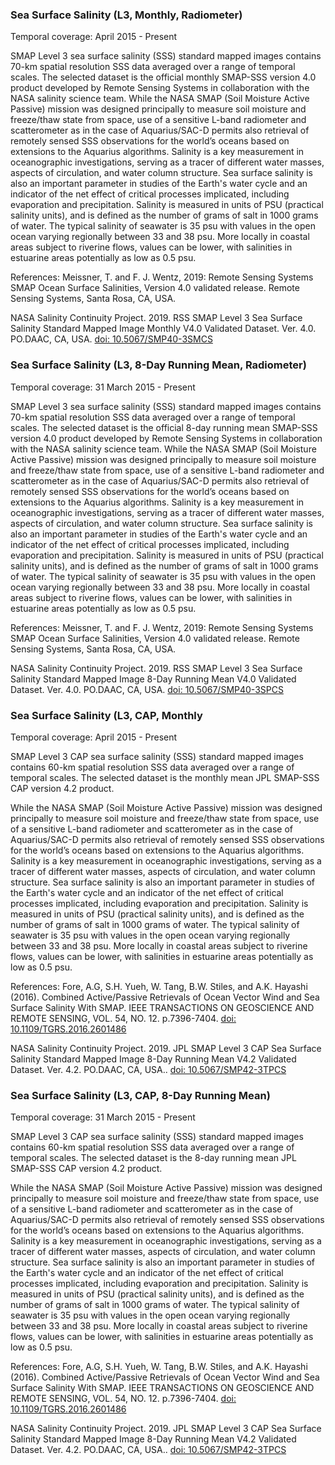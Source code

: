 ### Sea Surface Salinity (L3, Monthly, Radiometer)
Temporal coverage: April 2015 - Present

SMAP Level 3 sea surface salinity (SSS) standard mapped images contains 70-km spatial resolution SSS data averaged over a range of temporal scales. The selected dataset is the official monthly SMAP-SSS version 4.0 product developed by Remote Sensing Systems in collaboration with the NASA salinity science team.
While the NASA SMAP (Soil Moisture Active Passive) mission was designed principally to measure soil moisture and freeze/thaw state from space, use of a sensitive L-band radiometer and scatterometer as in the case of Aquarius/SAC-D permits also retrieval of remotely sensed SSS observations for the world’s oceans based on extensions to the Aquarius algorithms. Salinity is a key measurement in oceanographic investigations, serving as a tracer of different water masses, aspects of circulation, and water column structure. Sea surface salinity is also an important parameter in studies of the Earth's water cycle and an indicator of the net effect of critical processes implicated, including evaporation and precipitation. Salinity is measured in units of PSU (practical salinity units), and is defined as the number of grams of salt in 1000 grams of water. The typical salinity of seawater is 35 psu with values in the open ocean varying regionally between 33 and 38 psu. More locally in coastal areas subject to riverine flows, values can be lower, with salinities in estuarine areas potentially as low as 0.5 psu.

References:  Meissner, T. and F. J. Wentz, 2019: Remote Sensing Systems SMAP Ocean Surface Salinities, Version 4.0 validated release. Remote Sensing Systems, Santa Rosa, CA, USA.

NASA Salinity Continuity Project. 2019. RSS SMAP Level 3 Sea Surface Salinity Standard Mapped Image Monthly V4.0 Validated Dataset. Ver. 4.0. PO.DAAC, CA, USA. [doi: 10.5067/SMP40-3SMCS](https://doi.org/10.5067/SMP40-3SMCS)


### Sea Surface Salinity (L3, 8-Day Running Mean, Radiometer)
Temporal coverage: 31 March 2015 - Present

SMAP Level 3 sea surface salinity (SSS) standard mapped images contains 70-km spatial resolution SSS data averaged over a range of temporal scales. The selected dataset is the official 8-day running mean SMAP-SSS version 4.0 product developed by Remote Sensing Systems in collaboration with the NASA salinity science team.
While the NASA SMAP (Soil Moisture Active Passive) mission was designed principally to measure soil moisture and freeze/thaw state from space, use of a sensitive L-band radiometer and scatterometer as in the case of Aquarius/SAC-D permits also retrieval of remotely sensed SSS observations for the world’s oceans based on extensions to the Aquarius algorithms. Salinity is a key measurement in oceanographic investigations, serving as a tracer of different water masses, aspects of circulation, and water column structure. Sea surface salinity is also an important parameter in studies of the Earth's water cycle and an indicator of the net effect of critical processes implicated, including evaporation and precipitation. Salinity is measured in units of PSU (practical salinity units), and is defined as the number of grams of salt in 1000 grams of water. The typical salinity of seawater is 35 psu with values in the open ocean varying regionally between 33 and 38 psu. More locally in coastal areas subject to riverine flows, values can be lower, with salinities in estuarine areas potentially as low as 0.5 psu.

References:  Meissner, T. and F. J. Wentz, 2019: Remote Sensing Systems SMAP Ocean Surface Salinities, Version 4.0 validated release. Remote Sensing Systems, Santa Rosa, CA, USA.

NASA Salinity Continuity Project. 2019. RSS SMAP Level 3 Sea Surface Salinity Standard Mapped Image 8-Day Running Mean V4.0 Validated Dataset. Ver. 4.0. PO.DAAC, CA, USA. [doi: 10.5067/SMP40-3SPCS](https://doi.org/10.5067/SMP40-3SPCS)


### Sea Surface Salinity (L3, CAP, Monthly
Temporal coverage: April 2015 - Present

SMAP Level 3 CAP sea surface salinity (SSS) standard mapped images contains 60-km spatial resolution SSS data averaged over a range of temporal scales. The selected dataset is the monthly mean JPL SMAP-SSS CAP version 4.2 product.

While the NASA SMAP (Soil Moisture Active Passive) mission was designed principally to measure soil moisture and freeze/thaw state from space, use of a sensitive L-band radiometer and scatterometer as in the case of Aquarius/SAC-D permits also retrieval of remotely sensed SSS observations for the world’s oceans based on extensions to the Aquarius algorithms. Salinity is a key measurement in oceanographic investigations, serving as a tracer of different water masses, aspects of circulation, and water column structure. Sea surface salinity is also an important parameter in studies of the Earth's water cycle and an indicator of the net effect of critical processes implicated, including evaporation and precipitation. Salinity is measured in units of PSU (practical salinity units), and is defined as the number of grams of salt in 1000 grams of water. The typical salinity of seawater is 35 psu with values in the open ocean varying regionally between 33 and 38 psu. More locally in coastal areas subject to riverine flows, values can be lower, with salinities in estuarine areas potentially as low as 0.5 psu.

References:  Fore, A.G, S.H. Yueh, W. Tang, B.W. Stiles, and A.K. Hayashi (2016). Combined Active/Passive Retrievals of Ocean Vector Wind and Sea Surface Salinity With SMAP. IEEE TRANSACTIONS ON GEOSCIENCE AND REMOTE SENSING, VOL. 54, NO. 12. p.7396-7404. [doi: 10.1109/TGRS.2016.2601486](https://doi.org/10.1109/TGRS.2016.2601486)

NASA Salinity Continuity Project. 2019. JPL SMAP Level 3 CAP Sea Surface Salinity Standard Mapped Image 8-Day Running Mean V4.2 Validated Dataset. Ver. 4.2. PO.DAAC, CA, USA.. [doi: 10.5067/SMP42-3TPCS](https://doi.org/10.5067/SMP42-3TPCS)

### Sea Surface Salinity (L3, CAP, 8-Day Running Mean)
Temporal coverage: 31 March 2015 - Present

SMAP Level 3 CAP sea surface salinity (SSS) standard mapped images contains 60-km spatial resolution SSS data averaged over a range of temporal scales. The selected dataset is the 8-day running mean JPL SMAP-SSS CAP version 4.2 product.

While the NASA SMAP (Soil Moisture Active Passive) mission was designed principally to measure soil moisture and freeze/thaw state from space, use of a sensitive L-band radiometer and scatterometer as in the case of Aquarius/SAC-D permits also retrieval of remotely sensed SSS observations for the world’s oceans based on extensions to the Aquarius algorithms. Salinity is a key measurement in oceanographic investigations, serving as a tracer of different water masses, aspects of circulation, and water column structure. Sea surface salinity is also an important parameter in studies of the Earth's water cycle and an indicator of the net effect of critical processes implicated, including evaporation and precipitation. Salinity is measured in units of PSU (practical salinity units), and is defined as the number of grams of salt in 1000 grams of water. The typical salinity of seawater is 35 psu with values in the open ocean varying regionally between 33 and 38 psu. More locally in coastal areas subject to riverine flows, values can be lower, with salinities in estuarine areas potentially as low as 0.5 psu.

References:  Fore, A.G, S.H. Yueh, W. Tang, B.W. Stiles, and A.K. Hayashi (2016). Combined Active/Passive Retrievals of Ocean Vector Wind and Sea Surface Salinity With SMAP. IEEE TRANSACTIONS ON GEOSCIENCE AND REMOTE SENSING, VOL. 54, NO. 12. p.7396-7404. [doi: 10.1109/TGRS.2016.2601486](https://doi.org/10.1109/TGRS.2016.2601486)

NASA Salinity Continuity Project. 2019. JPL SMAP Level 3 CAP Sea Surface Salinity Standard Mapped Image 8-Day Running Mean V4.2 Validated Dataset. Ver. 4.2. PO.DAAC, CA, USA.. [doi: 10.5067/SMP42-3TPCS](https://doi.org/10.5067/SMP42-3TPCS)
